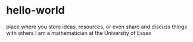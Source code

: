 # hello-world
place where you store ideas, resources, or even share and discuss things with others
I am a mathematician at the University of Essex
